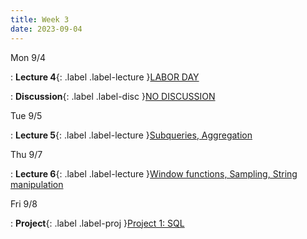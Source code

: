```yaml
---
title: Week 3
date: 2023-09-04
---
```


Mon 9/4

: **Lecture 4**{: .label .label-lecture }[LABOR DAY](lecture/lec04)

: **Discussion**{: .label .label-disc }[NO DISCUSSION]()

Tue 9/5

: **Lecture 5**{: .label .label-lecture }[Subqueries, Aggregation](lecture/lec05)

Thu 9/7

: **Lecture 6**{: .label .label-lecture }[Window functions, Sampling, String manipulation](lecture/lec06)

Fri 9/8

: **Project**{: .label .label-proj }[Project 1: SQL]()


